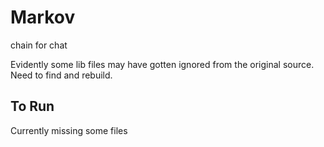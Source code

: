 # Markov
chain for chat

Evidently some lib files may have gotten ignored from the original source.  Need to find and rebuild.

## To Run
Currently missing some files
